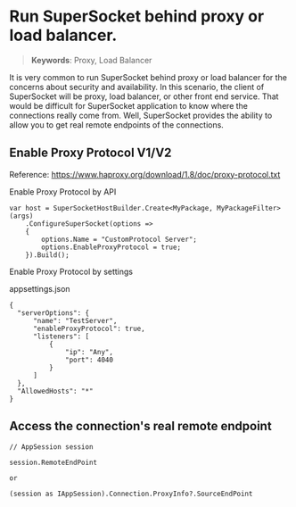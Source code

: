 # Run SuperSocket behind proxy or load balancer.

> __Keywords__: Proxy, Load Balancer

It is very common to run SuperSocket behind proxy or load balancer for the concerns about security and availability. In this scenario, the client of SuperSocket will be proxy, load balancer, or other front end service. That would be difficult for SuperSocket application to know where the connections really come from. Well, SuperSocket provides the ability to allow you to get real remote endpoints of the connections.

## Enable Proxy Protocol V1/V2

Reference: https://www.haproxy.org/download/1.8/doc/proxy-protocol.txt

Enable Proxy Protocol by API

```
var host = SuperSocketHostBuilder.Create<MyPackage, MyPackageFilter>(args)    
    .ConfigureSuperSocket(options =>
    {
        options.Name = "CustomProtocol Server";
        options.EnableProxyProtocol = true;
    }).Build();
```

Enable Proxy Protocol by settings

appsettings.json

```
{
  "serverOptions": {
      "name": "TestServer",
      "enableProxyProtocol": true,
      "listeners": [
          {
              "ip": "Any",
              "port": 4040
          }
      ]
  },
  "AllowedHosts": "*"
}
```

## Access the connection's real remote endpoint

```
// AppSession session

session.RemoteEndPoint

or

(session as IAppSession).Connection.ProxyInfo?.SourceEndPoint
```

